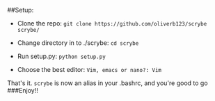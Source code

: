 ##Setup:
* Clone the repo:
`git clone https://github.com/oliverb123/scrybe scrybe/`

* Change directory in to ./scrybe:
`cd scrybe`

* Run setup.py:
`python setup.py`

* Choose the best editor:
`Vim, emacs or nano?: Vim`

That's it. `scrybe` is now an alias in your .bashrc, and you're good to go
###Enjoy!!